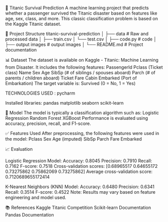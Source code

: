 🚢 Titanic Survival Prediction
A machine learning project that predicts whether a passenger survived the Titanic disaster based on features like age, sex, class, and more. This classic classification problem is based on the Kaggle Titanic dataset.

📂 Project Structure
titanic-survival-prediction
│
├── data                     # Raw and processed data
│   ├── train.csv
│   └── test.csv
│
├── code.py                  # code
│
├── output images            # output images
│
└── README.md                 # Project documentation

📊 Dataset
The dataset is available on Kaggle - Titanic: Machine Learning from Disaster. It includes the following features:
PassengerId
Pclass (Ticket class)
Name
Sex
Age
SibSp (# of siblings / spouses aboard)
Parch (# of parents / children aboard)
Ticket
Fare
Cabin
Embarked (Port of Embarkation)
The target variable is:
Survived (0 = No, 1 = Yes)

TECHNOLOGIES USED :
pycharm 

Installed libraries:
pandas
matplotlib
seaborn
scikit-learn

🧠 Model
The model is typically a classification algorithm such as:
Logistic Regression
Random Forest
XGBoost
Performance is evaluated using accuracy, precision, recall, and F1-score.

✅ Features Used
After preprocessing, the following features were used in the model:
Pclass
Sex
Age (imputed)
SibSp
Parch
Fare
Embarked

📈 Evaluation

Logistic Regression Model:
Accuracy: 0.8045
Precision: 0.7910
Recall: 0.7162
F-score: 0.7518
Cross-validation scores: [0.68965517 0.64655172 0.73275862 0.75862069 0.73275862]
Average cross-validation score: 0.7120689655172414


K-Nearest Neighbors (KNN) Model:
Accuracy: 0.6480
Precision: 0.6341
Recall: 0.3514
F-score: 0.4522
Note: Results may vary based on feature engineering and model used.

📚 References
Kaggle Titanic Competition
Scikit-learn Documentation
Pandas Documentation
